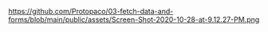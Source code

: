 
https://github.com/Protopaco/03-fetch-data-and-forms/blob/main/public/assets/Screen-Shot-2020-10-28-at-9.12.27-PM.png
